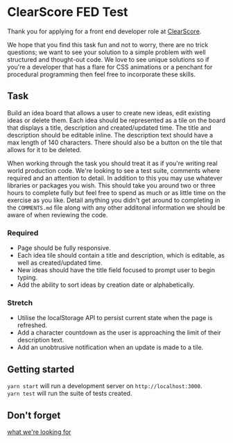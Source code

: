 # ClearScore FED Test
Thank you for applying for a front end developer role at [ClearScore](https://www.clearscore.com).

We hope that you find this task fun and not to worry, there are no trick questions; we want to see your solution to a simple problem with well structured and thought-out code. We love to see unique solutions so if you're a developer that has a flare for CSS animations or a penchant for procedural programming then feel free to incorporate these skills.
## Task
Build an idea board that allows a user to create new ideas, edit existing ideas or delete them. Each idea should be represented as a tile on the board that displays a title, description and created/updated time. The title and description should be editable inline. The description text should have a max length of 140 characters. There should also be a button on the tile that allows for it to be deleted.

When working through the task you should treat it as if you're writing real world production code. We're looking to see a test suite, comments where required and an attention to detail. In addition to this you may use whatever libraries or packages you wish. This should take you around two or three hours to complete fully but feel free to spend as much or as little time on the exercise as you like. Detail anything you didn't get around to completing in the `COMMENTS.md` file along with any other additonal information we should be aware of when reviewing the code.
### Required
* Page should be fully responsive.
* Each idea tile should contain a title and description, which is editable, as well as created/updated time.
* New ideas should have the title field focused to prompt user to begin typing.
* Add the ability to sort ideas by creation date or alphabetically.
### Stretch
* Utilise the localStorage API to persist current state when the page is refreshed.
* Add a character countdown as the user is approaching the limit of their description text.
* Add an unobtrusive notification when an update is made to a tile.
## Getting started
`yarn start` will run a development server on `http://localhost:3000`.  
`yarn test` will run the suite of tests created.

## Don't forget

[what we're looking for](https://github.com/ClearScore/tech-screen#what-were-looking-for)

